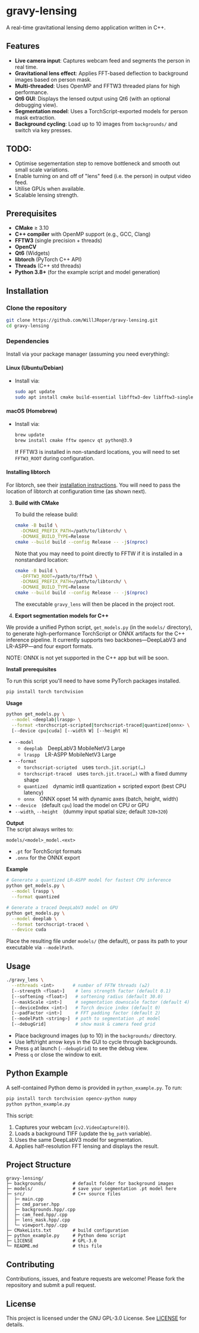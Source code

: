 # gravy-lensing

A real-time gravitational lensing demo application written in C++.

## Features

- **Live camera input**: Captures webcam feed and segments the person in real time.
- **Gravitational lens effect**: Applies FFT-based deflection to background images based on person mask.
- **Multi-threaded**: Uses OpenMP and FFTW3 threaded plans for high performance.
- **Qt6 GUI**: Displays the lensed output using Qt6 (with an optional debugging view).
- **Segmentation model**: Uses a TorchScript-exported models for person mask extraction.
- **Background cycling**: Load up to 10 images from `backgrounds/` and switch via key presses.

## TODO:

- Optimise segementation step to remove bottleneck and smooth out small scale variations.
- Enable turning on and off of "lens" feed (i.e. the person) in output video feed.
- Utilise GPUs when available.
- Scalable lensing strength.

## Prerequisites

- **CMake** ≥ 3.10
- **C++ compiler** with OpenMP support (e.g., GCC, Clang)
- **FFTW3** (single precision + threads)
- **OpenCV**
- **Qt6** (Widgets)
- **libtorch** (PyTorch C++ API)
- **Threads** (C++ std threads)
- **Python 3.8+** (for the example script and model generation)

## Installation

### Clone the repository

```bash
git clone https://github.com/WillJRoper/gravy-lensing.git
cd gravy-lensing
```

### Dependencies

Install via your package manager (assuming you need everything):

#### Linux (Ubuntu/Debian)

- Install via:
  ```bash
  sudo apt update
  sudo apt install cmake build-essential libfftw3-dev libfftw3-single3 libopencv-dev qt6-base-dev python3 python3-venv python3-pip
  ```

#### macOS (Homebrew)

- Install via:

  ```bash
  brew update
  brew install cmake fftw opencv qt python@3.9
  ```

  If FFTW3 is installed in non-standard locations, you will need to set `FFTW3_ROOT` during configuration.

#### Installing libtorch

For libtorch, see their [installation instructions](https://pytorch.org/). You will need to pass the location of libtorch at configuration time (as shown next).

3. **Build with CMake**

   To build the release build:

   ```bash
   cmake -B build \
     -DCMAKE_PREFIX_PATH=/path/to/libtorch/ \
     -DCMAKE_BUILD_TYPE=Release
   cmake --build build --config Release -- -j$(nproc)
   ```

   Note that you may need to point directly to FFTW if it is installed in a nonstandard location:

   ```bash
   cmake -B build \
     -DFFTW3_ROOT=/path/to/fftw3 \
     -DCMAKE_PREFIX_PATH=/path/to/libtorch/ \
     -DCMAKE_BUILD_TYPE=Release
   cmake --build build --config Release -- -j$(nproc)
   ```

   The executable `gravy_lens` will then be placed in the project root.

4. **Export segmentation models for C++**

We provide a unified Python script, `get_models.py` (in the `models/` directory), to generate high-performance TorchScript or ONNX artifacts for the C++ inference pipeline. It currently supports two backbones—DeepLabV3 and LR-ASPP—and four export formats.

NOTE: ONNX is not yet supported in the C++ app but will be soon.

**Install prerequisites**

To run this script you'll need to have some PyTorch packages installed.

```bash
pip install torch torchvision
```

**Usage**

```bash
python get_models.py \
  --model <deeplab|lraspp> \
  --format <torchscript-scripted|torchscript-traced|quantized|onnx> \
  [--device cpu|cuda] [--width W] [--height H]
```

- `--model`
  - `deeplab` DeepLabV3 MobileNetV3 Large
  - `lraspp` LR-ASPP MobileNetV3 Large
- `--format`
  - `torchscript-scripted` uses `torch.jit.script(…)`
  - `torchscript-traced` uses `torch.jit.trace(…)` with a fixed dummy shape
  - `quantized` dynamic int8 quantization + scripted export (best CPU latency)
  - `onnx` ONNX opset 14 with dynamic axes (batch, height, width)
- `--device` (default `cpu`) load the model on CPU or GPU
- `--width`, `--height` (dummy input spatial size; default `320×320`)

**Output**  
The script always writes to:

```
models/<model>_model.<ext>
```

- `.pt` for TorchScript formats
- `.onnx` for the ONNX export

**Example**

```bash
# Generate a quantized LR-ASPP model for fastest CPU inference
python get_models.py \
  --model lraspp \
  --format quantized

# Generate a traced DeepLabV3 model on GPU
python get_models.py \
  --model deeplab \
  --format torchscript-traced \
  --device cuda
```

Place the resulting file under `models/` (the default), or pass its path to your executable via `--modelPath`.

## Usage

```bash
./gravy_lens \
  --nthreads <int>       # number of FFTW threads (≥2)
  [--strength <float>]    # lens strength factor (default 0.1)
  [--softening <float>]   # softening radius (default 30.0)
  [--maskScale <int>]     # segmentation downscale factor (default 4)
  [--deviceIndex <int>]   # Torch device index (default 0)
  [--padFactor <int>]     # FFT padding factor (default 2)
  [--modelPath <string>]  # path to segmentation .pt model
  [--debugGrid]           # show mask & camera feed grid
```

- Place background images (up to 10) in the `backgrounds/` directory.
- Use left/right arrow keys in the GUI to cycle through backgrounds.
- Press `g` at launch (`--debugGrid`) to see the debug view.
- Press `q` or close the window to exit.

## Python Example

A self-contained Python demo is provided in `python_example.py`. To run:

```bash
pip install torch torchvision opencv-python numpy
python python_example.py
```

This script:

1. Captures your webcam (`cv2.VideoCapture(0)`).
2. Loads a background TIFF (update the `bg_path` variable).
3. Uses the same DeepLabV3 model for segmentation.
4. Applies half-resolution FFT lensing and displays the result.

## Project Structure

```
gravy-lensing/
├─ backgrounds/          # default folder for background images
├─ models/               # save your segmentation .pt model here
├─ src/                  # C++ source files
│  ├─ main.cpp
│  ├─ cmd_parser.hpp
│  ├─ backgrounds.hpp/.cpp
│  ├─ cam_feed.hpp/.cpp
│  ├─ lens_mask.hpp/.cpp
│  └─ viewport.hpp/.cpp
├─ CMakeLists.txt        # build configuration
├─ python_example.py     # Python demo script
├─ LICENSE               # GPL-3.0
└─ README.md             # this file
```

## Contributing

Contributions, issues, and feature requests are welcome! Please fork the repository and submit a pull request.

## License

This project is licensed under the GNU GPL-3.0 License. See [LICENSE](LICENSE) for details.
